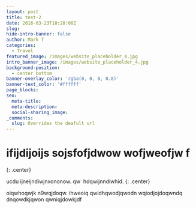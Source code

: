 ```yaml
---
layout: post
title: test-2
date: 2016-03-23T10:20:00Z
slug:
hide-intro-banner: false
author: Mark T
categories:
  - Travel
featured_image: /images/website_placeholder_4.jpg
intro_banner_image: /images/website_placeholder_4.jpg
background-position:
  - center bottom
banner-overlay_color: 'rgba(0, 0, 0, 0.8)'
banner-text_color: '#ffffff'
page_blocks:
seo:
  meta-title:
  meta-description:
  social-sharing_image:
_comments:
  slug: Overrides the deafult url
---
```


# ifijdijoijs sojsfofjdwow wofjweofjw f
{: .center}

ucdu ijneijndiwjnxononow. qw&nbsp; hdqwijnndiwhid.
{: .center}

oiqwhoqwjk n9wqjdoqw. ihweoiq qwidhqwodjqwodn wqiodjojdoqwndq dnqowdkjqwon qwniqjdowkjdf
